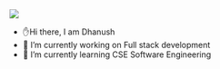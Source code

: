 
<img src="https://media2.giphy.com/media/SWoSkN6DxTszqIKEqv/giphy.gif?cid=ecf05e47jp3g3i66fsaxwt8xn41mccee7et6unfs2t5t3jr3&ep=v1_gifs_related&rid=giphy.gif&ct=g">

- ✋Hi there, I am Dhanush
- 🔭 I’m currently working on Full stack development<br>
- 🌱 I’m currently learning CSE Software Engineering


